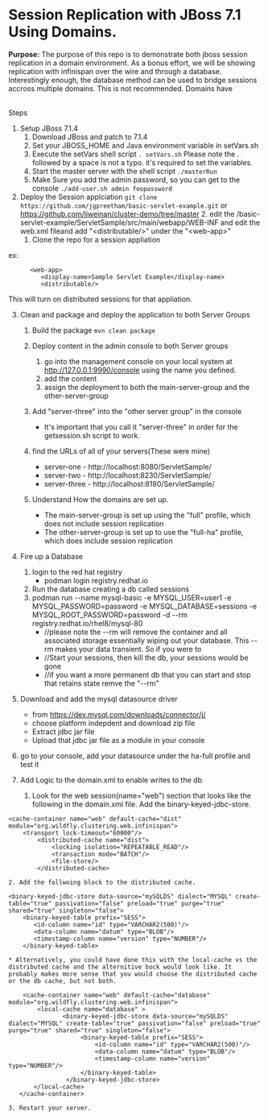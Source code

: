 # Session Replication with JBoss 7.1 Using Domains.

**Purpose:**
The purpose of this repo is to demonstrate both jboss session replication in a domain environment. As a bonus effort, we will be showing replication with infinispan over the wire and through a database. Interestingly enough, the database method can be used to bridge sessions accross multiple domains. This is not recommended. Domains have

<br>
Steps

1. Setup JBoss 7.1.4
    1. Download JBoss and patch to 7.1.4
    2. Set your JBOSS\_HOME and Java environment variable in setVars.sh
    3. Execute the setVars shell script
        `. setVars.sh`
        Please note the . followed by a space is not a typo. it's required to set the variables.
    4. Start the master server with the shell script
        `./masterRun`
    5. Make Sure you add the admin password, so you can get to the console
        `./add-user.sh admin foopassword`
2. Deploy the Session applciation
    `git clone https://github.com/jgpreetham/basic-servlet-example.git` or https://github.com/liweinan/cluster-demo/tree/master
    2\. edit the /basic\-servlet\-example/ServletSample/src/main/webapp/WEB\-INF and edit the web\.xml fileand add "\<distributable/\>" under the "\<web\-app\>"
    1. Clone the repo for a session appliation

ex:

```
      <web-app>
         <display-name>Sample Servlet Example</display-name>
         <distributable/>
```

This will turn on distributed sessions for that appliation.

3. Clean and package and deploy the application to both Server Groups

    1. Build the package
         `mvn clean package`

    2. Deploy content in the admin console to both Server groups
        1. go into the management console on your local system at http://127.0.0.1:9990/console using the name you defined.
        2. add the content
        3. assign the deployment to both the main-server-group and the other-server-group

    3. Add "server-three" into the "other server group" in the console
        * It's important that you call it "server-three" in order for the getsession.sh script to work.

    4. find the URLs of all of your servers(These were  mine)
        * server-one - http://localhost:8080/ServletSample/
        * server-two - http://localhost:8230/ServletSample/
        * server-three - http://localhost:8180/ServletSample/

    5. Understand How the domains are set up.
        * The main-server-group is set up using the "full" profile, which does not include session replication
        * The other-server-group is set up to use the "full-ha" profile, which does include session replication


4. Fire up a Database
    1. login to the red hat registry
        * podman login registry.redhat.io
    2. Run the database creating a db called sessions
    3. podman run --name mysql-basic -e MYSQL\_USER=user1 -e MYSQL\_PASSWORD=password -e MYSQL\_DATABASE=sessions -e MYSQL\_ROOT\_PASSWORD=password -d --rm registry.redhat.io/rhel8/mysql-80
        * //please note the --rm will remove the container and all associated storage essentially wiping out your database. This --rm makes your data transient. So if you were to
        * //Start your sessions, then kill the db, your sessions would be gone
        * //if you want a more permanent db that you can start and stop that retains state remve the "--rm"
5. Download and add the mysql datasource driver
    * from https://dev.mysql.com/downloads/connector/j/
    * choose platform indepdent and download zip file
    * Extract jdbc jar file
    * Upload that jdbc jar file as a module in your console
6. go to your console, add your datasource under the ha-full profile and test it
7. Add Logic to the domain.xml to enable writes to the db
    1. Look for the web session(name="web") section that looks like the following in the domain.xml file. Add the binary-keyed-jdbc-store.

```
<cache-container name="web" default-cache="dist" module="org.wildfly.clustering.web.infinispan">
    <transport lock-timeout="60000"/>
        <distributed-cache name="dist">
            <locking isolation="REPEATABLE_READ"/>
            <transaction mode="BATCH"/>
            <file-store/>
        </distributed-cache>                        
```


    2. Add the follwoing block to the distributed cache.


```
<binary-keyed-jdbc-store data-source="mySQLDS" dialect="MYSQL" create-table="true" passivation="false" preload="true" purge="true" shared="true" singleton="false">
    <binary-keyed-table prefix="SESS">
       <id-column name="id" type="VARCHAR2(500)"/>
       <data-column name="datum" type="BLOB"/>
       <timestamp-column name="version" type="NUMBER"/>
    </binary-keyed-table>
```


    * Alternatively, you could have done this with the local-cache vs the distributed cache and the alternitive bock would look like. It probably makes more sense that you would choose the distributed cache or the db cache, but not both.


```
    <cache-container name="web" default-cache="database" module="org.wildfly.clustering.web.infinispan">
        <local-cache name="database" >
               <binary-keyed-jdbc-store data-source="mySQLDS" dialect="MYSQL" create-table="true" passivation="false" preload="true" purge="true" shared="true" singleton="false">
                    <binary-keyed-table prefix="SESS">
                        <id-column name="id" type="VARCHAR2(500)"/>
                        <data-column name="datum" type="BLOB"/>
                        <timestamp-column name="version" type="NUMBER"/>
                    </binary-keyed-table>
                </binary-keyed-jdbc-store>
       </local-cache>
   </cache-container>
```


    3. Restart your server.
